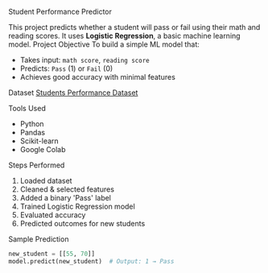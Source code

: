 
 Student Performance Predictor

This project predicts whether a student will pass or fail using their math and reading scores. It uses **Logistic Regression**, a basic machine learning model.
Project Objective
To build a simple ML model that:
- Takes input: `math score`, `reading score`
- Predicts: `Pass` (1) or `Fail` (0)
- Achieves good accuracy with minimal features

 Dataset
[Students Performance Dataset](https://raw.githubusercontent.com/YBI-Foundation/Dataset/main/Students%20Performance.csv)

 Tools Used
- Python
- Pandas
- Scikit-learn
- Google Colab

 Steps Performed
1. Loaded dataset
2. Cleaned & selected features
3. Added a binary 'Pass' label
4. Trained Logistic Regression model
5. Evaluated accuracy
6. Predicted outcomes for new students

 Sample Prediction
```python
new_student = [[55, 70]]
model.predict(new_student)  # Output: 1 → Pass
